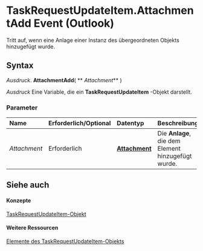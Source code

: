 
# TaskRequestUpdateItem.AttachmentAdd Event (Outlook)

Tritt auf, wenn eine Anlage einer Instanz des übergeordneten Objekts hinzugefügt wurde.


## Syntax

 _Ausdruck_. **AttachmentAdd**( ** _Attachment_** )

 _Ausdruck_ Eine Variable, die ein **TaskRequestUpdateItem** -Objekt darstellt.


### Parameter



|**Name**|**Erforderlich/Optional**|**Datentyp**|**Beschreibung**|
|:-----|:-----|:-----|:-----|
| _Attachment_|Erforderlich|**[Attachment](3e11582b-ac90-0948-bc37-506570bb287b.md)**|Die  **Anlage**, die dem Element hinzugefügt wurde.|

## Siehe auch


#### Konzepte


[TaskRequestUpdateItem-Objekt](5bc407fe-b3f6-3e46-8b91-e2ed96292cec.md)
#### Weitere Ressourcen


[Elemente des TaskRequestUpdateItem-Objekts](http://msdn.microsoft.com/library/f4a396b3-c2f7-68a7-efa7-877328a7fc21%28Office.15%29.aspx)